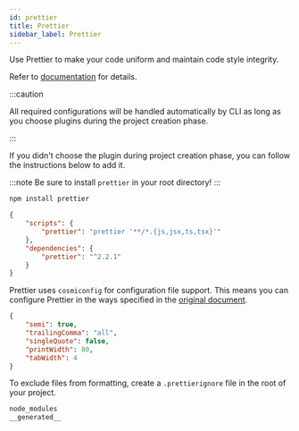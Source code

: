 ```yaml
---
id: prettier
title: Prettier
sidebar_label: Prettier
---
```


Use Prettier to make your code uniform and maintain code style integrity.

Refer to [documentation](https://prettier.io/) for details.

:::caution

All required configurations will be handled automatically by CLI as long as you choose plugins during the project creation phase.

:::

If you didn't choose the plugin during project creation phase, you can follow the instructions below to add it.

:::note
Be sure to install `prettier` in your root directory!
:::

```bash
npm install prettier
```

```json title="package.json"
{
    "scripts": {
        "prettier": "prettier '**/*.{js,jsx,ts,tsx}'"
    },
    "dependencies": {
        "prettier": "^2.2.1"
    }
}
```

Prettier uses `cosmiconfig` for configuration file support. 
This means you can configure Prettier in the ways specified in the [original document](https://prettier.io/docs/en/configuration.html#docsNav).

```json title=".prettierrc"
{
    "semi": true,
    "trailingComma": "all",
    "singleQuote": false,
    "printWidth": 80,
    "tabWidth": 4
}
```

To exclude files from formatting, create a `.prettierignore` file in the root of your project.

```bash title=".prettierignore"
node_modules
__generated__
```